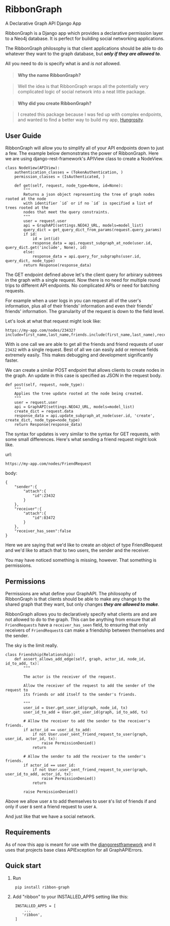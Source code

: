 # RibbonGraph
A Declarative Graph API Django App

RibbonGraph is a Django app which provides a declarative permission layer to a
Neo4j database. It is perfect for building social networking applications.

The RibbonGraph philosophy is that client applications should be able to do whatever
they want to the graph database, but ***only if they are allowed to***.

All you need to do is specify what *is* and *is not* allowed.

> #### Why the name RibbonGraph? 

> Well the idea is that RibbonGraph wraps all the potentially very complicated logic of social network into a neat little package.

> #### Why did you create RibbonGraph?

> I created this package because I was fed up with complex endpoints, and wanted to find a better way to build my app, [Hungrosity](https://itunes.apple.com/us/app/hungrosity/id917006014).

User Guide
----------
RibbonGraph will allow you to simplify all of your API endpoints down to just a few. The example below demonstrates the power of RibbonGraph. Here we are using django-rest-framework's APIView class to create a NodeView.

    class NodeView(APIView):
        authentication_classes = (TokenAuthentication, )
        permission_classes = (IsAuthenticated, )

        def get(self, request, node_type=None, id=None):
            """
            Returns a json object representing the tree of graph nodes rooted at the node
            with identifier `id` or if no `id` is specified a list of trees rooted at the
            nodes that meet the query constraints.
            """
            user = request.user
            api = GraphAPI(settings.NEO4J_URL, models=model_list)
            query_dict = get_query_dict_from_params(request.query_params)
            if id:
                id = int(id)
                response_data = api.request_subgraph_at_node(user.id, query_dict.get('include', None), id)
            else:
                response_data = api.query_for_subgraphs(user.id, query_dict, node_type)
            return Response(response_data)

The GET endpoint defined above let's the client query for arbirary subtrees in the graph with a single request.
Now there is no need for multiple round trips to different API endpoints. No complicated APIs or need for batching requests.

For example when a user logs in you can request all of the user's information, plus all of their friends' information and even their friends' friends' information. The granularity of the request is down to the field level.

Let's look at what that request might look like:

    https://my-app.com/nodes/23432?include=first_name,last_name,friends.include(first_name,last_name),received_friend_requests.include(sender,receiver)

With is one call we are able to get all the friends and friend requests of user `23432` with a single request. Best of all we can easily add or remove fields extremely easily. This makes debugging and development significantly faster.

We can create a similar POST endpoint that allows clients to create nodes in the graph. An update in this case is specified as JSON in the request body.

    def post(self, request, node_type):
        """
        Applies the tree update rooted at the node being created.
        """
        user = request.user
        api = GraphAPI(settings.NEO4J_URL, models=model_list)
        create_dict = request.data
        response_data = api.update_subgraph_at_node(user.id, 'create', create_dict, node_type=node_type)
        return Response(response_data)

The syntax for updates is very similar to the syntax for GET requests, with some small differences. Here's what sending a friend request might look like.

url:

    https://my-app.com/nodes/FriendRequest

body:

    {
        "sender":{
            "attach":{
                "id":23432
            }
        },
        "receiver":{
            "attach":{
                "id":83472
            }
        },
        "receiver_has_seen":false
    }
    
Here we are saying that we'd like to create an object of type FriendRequest and we'd like to attach that to two users, the sender and the receiver.

You may have noticed something is missing, however. That something is permissions.

Permissions
-----------

Permissions are what define your GraphAPI. The philosophy of RibbonGraph is that clients should be able to make any change to the shared graph that they want, but only changes ***they are allowed to make***.

RibbonGraph allows you to declaratively specify what clients are and are not allowed to do to the graph. This can be anything from ensure that all `FriendRequests` have a `receiver_has_seen` field, to ensuring that only receivers of `FriendRequest`s can make a friendship between themselves and the sender.

The sky is the limit really.

    class Friendship(Relationship):
        def assert_allows_add_edge(self, graph, actor_id, node_id, id_to_add, tx):
            """
            
            The actor is the receiver of the request.

            Allow the receiver of the request to add the sender of the request to
            its friends or add itself to the sender's friends.
            
            """
            user_id = User.get_user_id(graph, node_id, tx)
            user_id_to_add = User.get_user_id(graph, id_to_add, tx)

            # Allow the receiver to add the sender to the receiver's friends.
            if actor_id == user_id_to_add:
                if not User.user_sent_friend_request_to_user(graph, user_id, actor_id, tx):
                    raise PermissionDenied()
                return

            # Allow the sender to add the receiver to the sender's friends.
            if actor_id == user_id:
                if not User.user_sent_friend_request_to_user(graph, user_id_to_add, actor_id, tx):
                    raise PermissionDenied()
                return

            raise PermissionDenied()

Above we allow user `A` to add themselves to user `B`'s list of friends if and only if user `B` sent a friend request to user `A`. 

And just like that we have a social network.


Requirements
------------
As of now this app is meant for use with the [djangorestframework](http://www.django-rest-framework.org) and it uses that projects base class APIException for all GraphAPIErrors.

Quick start
-----------

1. Run

        pip install ribbon-graph
2. Add "ribbon" to your INSTALLED_APPS setting like this:

        INSTALLED_APPS = [
            ...
           'ribbon',
        ]
